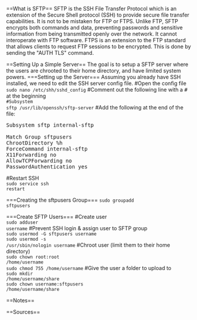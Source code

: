 ==What is SFTP==
SFTP is the SSH File Transfer Protocol which is an extension of the Secure Shell protocol (SSH) to provide secure file transfer capabilities. It is not to be mistaken for FTP or FTPS. Unlike FTP, SFTP encrypts both commands and data, preventing passwords and sensitive information from being transmitted openly over the network. It cannot interoperate with FTP software. FTPS is an extension to the FTP standard that allows clients to request FTP sessions to be encrypted. This is done by sending the "AUTH TLS" command.

==Setting Up a Simple Server==
The goal is to setup a SFTP server where the users are chrooted to their home directory, and have limited system powers.
===Setting up the Server===
Assuming you already have SSH installed, we need to edit the SSH server config file.
#Open the config file<br> <code>sudo nano /etc/shh/sshd_config</code>
#Comment out the following line with a <tt>#</tt> at the beginning<br> <code>#Subsystem sftp /usr/lib/openssh/sftp-server</code>
#Add the following at the end of the file:<br> <pre>Subsystem sftp internal-sftp&#10;&#10;Match Group sftpusers&#10;    ChrootDirectory %h&#10;    ForceCommand internal-sftp&#10;    X11Forwarding no&#10;    AllowTCPForwarding no&#10;    PasswordAuthentication yes</pre>
#Restart SSH<br> <code>sudo service ssh restart</code>

===Creating the sftpusers Group===
<code>sudo groupadd sftpusers</code>

===Create SFTP Users===
#Create user<br> <code>sudo adduser username</code>
#Prevent SSH login & assign user to SFTP group<br> <code>sudo usermod -G sftpusers username</code><br><code>sudo usermod -s /usr/sbin/nologin username</code>
#Chroot user (limit them to their home directory)<br> <code>sudo chown root:root /home/username</code><br><code>sudo chmod 755 /home/username</code>
#Give the user a folder to upload to<br> <code>sudo mkdir /home/username/share</code><br><code>sudo chown username:sftpusers /home/username/share</code>

==Notes==

==Sources==
